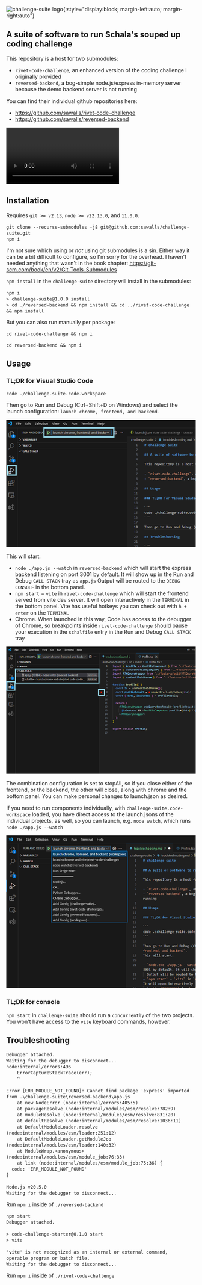 ![challenge-suite logo](/rivet-code-challenge/public/logo192.png){:style="display:block; margin-left:auto; margin-right:auto"}

## A suite of software to run Schala's souped up coding challenge

This repository is a host for two submodules:

- `rivet-code-challenge`, an enhanced version of the coding challenge I originally provided
- `reversed-backend`, a bog-simple node.js/express in-memory server because the demo backend server is not running

You can find their individual github repositories here:

- <https://github.com/sawalls/rivet-code-challenge>
- <https://github.com/sawalls/reversed-backend>

<video controls>
  <source type="video/mp4" src="https://filedn.com/lGIIm4sv6fGXUrnpi6dK4E7/full-demo-video.mp4">
</video>

## Installation

Requires `git >= v2.13`, `node >= v22.13.0`, and `11.0.0`.

```
git clone --recurse-submodules -j8 git@github.com:sawalls/challenge-suite.git
npm i
```

I'm not sure which using or _not_ using git submodules is a sin. Either way it can be a bit difficult to
configure, so I'm sorry for the overhead. I haven't needed anything that wasn't in the book chapter:
https://git-scm.com/book/en/v2/Git-Tools-Submodules

`npm install` in the `challenge-suite` directory will install in the submodules:

```
npm i
> challenge-suite@1.0.0 install
> cd ./reversed-backend && npm install && cd ../rivet-code-challenge && npm install
```

But you can also run manually per package:

```
cd rivet-code-challenge && npm i
```

```
cd reversed-backend && npm i
```

## Usage

### TL;DR for Visual Studio Code

```
code ./challenge-suite.code-workspace
```

Then go to Run and Debug (Ctrl+Shift+D on Windows) and select the launch configuration: `launch chrome, frontend, and backend`.

![A screenshot of the "launch chrome, frontend, and backend" launch configuration](/docs/assets/launch-config-screenshot.png)

This will start:

- `node ./app.js --watch` in `reversed-backend` which will start the express backend listening on port 3001 by default. It will show up in the Run and Debug `CALL STACK` tray as `app.js`
  Output will be routed to the `DEBUG CONSOLE` in the bottom panel.
- `npm start` = `vite` in `rivet-code-challenge` which will start the frontend served from vite dev server. It will open interactively
  in the `TERMINAL` in the bottom panel. Vite has useful hotkeys you can check out with `h + enter` on the `TERMINAL`
- Chrome. When launched in this way, Code has access to the debugger of Chrome, so breakpoints inside `rivet-code-challenge`
  should pause your execution in the `schalfile` entry in the Run and Debug `CALL STACK` tray

![A screenshot of the `CALL STACK` tray and an active breakpoint](/docs/assets/callstack-breakpoint-screenshot.png)

The combination configuration is set to stopAll, so if you close either of the frontend, or the backend,
the other will close, along with chrome and the bottom panel. You can make personal changes to launch.json
as desired.

If you need to run components individually, with `challenge-suite.code-workspace` loaded, you have direct
access to the launch.jsons of the individual projects, as well, so you can launch, e.g. `node watch`, which
runs `node ./app.js --watch`

![A screenshot of the other launch configurations](/docs/assets/other-launch-configs-screenshot.png)

### TL;DR for console

`npm start` in `challenge-suite` should run a `concurrently` of the two projects. You won't have access to the `vite` keyboard commands, however.

## Troubleshooting

```
Debugger attached.
Waiting for the debugger to disconnect...
node:internal/errors:496
    ErrorCaptureStackTrace(err);
    ^

Error [ERR_MODULE_NOT_FOUND]: Cannot find package 'express' imported from .\challenge-suite\reversed-backend\app.js
    at new NodeError (node:internal/errors:405:5)
    at packageResolve (node:internal/modules/esm/resolve:782:9)
    at moduleResolve (node:internal/modules/esm/resolve:831:20)
    at defaultResolve (node:internal/modules/esm/resolve:1036:11)
    at DefaultModuleLoader.resolve (node:internal/modules/esm/loader:251:12)
    at DefaultModuleLoader.getModuleJob (node:internal/modules/esm/loader:140:32)
    at ModuleWrap.<anonymous> (node:internal/modules/esm/module_job:76:33)
    at link (node:internal/modules/esm/module_job:75:36) {
  code: 'ERR_MODULE_NOT_FOUND'
}

Node.js v20.5.0
Waiting for the debugger to disconnect...
```

Run `npm i` inside of `./reversed-backend`

```
npm start
Debugger attached.

> code-challenge-starter@0.1.0 start
> vite

'vite' is not recognized as an internal or external command,
operable program or batch file.
Waiting for the debugger to disconnect...
```

Run `npm i` inside of `./rivet-code-challenge`
